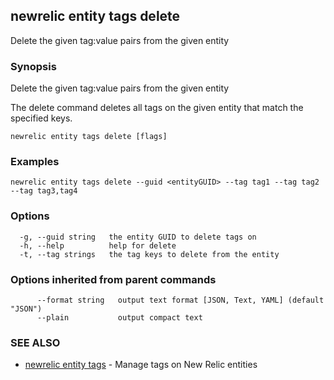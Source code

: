 ## newrelic entity tags delete

Delete the given tag:value pairs from the given entity

### Synopsis

Delete the given tag:value pairs from the given entity

The delete command deletes all tags on the given entity 
that match the specified keys.


```
newrelic entity tags delete [flags]
```

### Examples

```
newrelic entity tags delete --guid <entityGUID> --tag tag1 --tag tag2 --tag tag3,tag4
```

### Options

```
  -g, --guid string   the entity GUID to delete tags on
  -h, --help          help for delete
  -t, --tag strings   the tag keys to delete from the entity
```

### Options inherited from parent commands

```
      --format string   output text format [JSON, Text, YAML] (default "JSON")
      --plain           output compact text
```

### SEE ALSO

* [newrelic entity tags](newrelic_entity_tags.md)	 - Manage tags on New Relic entities

